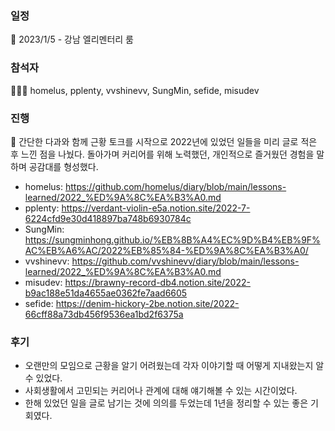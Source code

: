 ### 일정
📆 2023/1/5 - 강남 엘리멘터리 룸

### 참석자
🧑‍🤝‍🧑 homelus, pplenty, vvshinevv, SungMin, sefide, misudev

### 진행
🚤 간단한 다과와 함께 근황 토크를 시작으로 2022년에 있었던 일들을 미리 글로 적은 후 느낀 점을 나눴다.
돌아가며 커리어를 위해 노력했던, 개인적으로 즐거웠던 경험을 말하며 공감대를 형성했다.

- homelus: https://github.com/homelus/diary/blob/main/lessons-learned/2022_%ED%9A%8C%EA%B3%A0.md
- pplenty: https://verdant-violin-e5a.notion.site/2022-7-6224cfd9e30d418897ba748b6930784c
- SungMin: https://sungminhong.github.io/%EB%8B%A4%EC%9D%B4%EB%9F%AC%EB%A6%AC/2022%EB%85%84-%ED%9A%8C%EA%B3%A0/
- vvshinevv: https://github.com/vvshinevv/diary/blob/main/lessons-learned/2022_%ED%9A%8C%EA%B3%A0.md
- misudev: https://brawny-record-db4.notion.site/2022-b9ac188e51da4655ae0362fe7aad6605
- sefide: https://denim-hickory-2be.notion.site/2022-66cff88a73db456f9536ea1bd2f6375a

### 후기
- 오랜만의 모임으로 근황을 알기 어려웠는데 각자 이야기할 때 어떻게 지내왔는지 알 수 있었다.
- 사회생활에서 고민되는 커리어나 관계에 대해 얘기해볼 수 있는 시간이었다.
- 한해 있었던 일을 글로 남기는 것에 의의를 두었는데 1년을 정리할 수 있는 좋은 기회였다.
